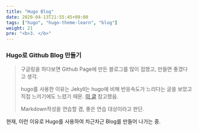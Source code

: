 ```yaml
---
title: "Hugo Blog"
date: 2020-04-13T21:55:45+09:00
tags: ["hugo", "hugo-theme-learn", "blog"]
weight: 21
pre: "<b>3. </b>"
---
```


### Hugo로 Github Blog 만들기

> 구글링을 하다보면 Github Page에 만든 블로그를 많이 접했고, 만들면 좋겠다고 생각.
>
> hugo를 사용한 이유는 Jekyll는 hugo에 비해 반응속도가 느리다는 글을 보았고 직접 느끼기에도 느렸기 때문. [이 글](https://blog.lulab.net/infra/install-hugo-and-configure-for-your-blog/) 참고했음.
>
> Markdown작성을 연습할 겸, 좋은 연습 대상이라고 판단.

현재, 이런 이유로 Hugo를 사용하여 차근차근 Blog를 만들어 나가는 중.